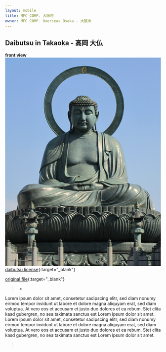 ```yaml
---
layout: mobile
title: MFC COMP. 大阪市
owner: MFC COMP. Overseas Osaka - 大阪市
---
```


## Daibutsu in Takaoka - 高岡  大仏


**front view**
![Daibutsu in Nara front view](assets/images/daibutsu3.png)
[daibutsu license](https://creativecommons.org/licenses/by-sa/3.0/deed.ja){:target="_blank"}

[original file](https://commons.wikimedia.org/wiki/File:Takaoka_Daibutsu_2011-07-15_01.jpg?uselang=ja){:target="_blank"}

   >*

Lorem ipsum dolor sit amet, consetetur sadipscing elitr, sed diam nonumy eirmod tempor invidunt ut labore et dolore magna aliquyam erat, sed diam voluptua. At vero eos et accusam et justo duo dolores et ea rebum. Stet clita kasd gubergren, no sea takimata sanctus est Lorem ipsum dolor sit amet. Lorem ipsum dolor sit amet, consetetur sadipscing elitr, sed diam nonumy eirmod tempor invidunt ut labore et dolore magna aliquyam erat, sed diam voluptua. At vero eos et accusam et justo duo dolores et ea rebum. Stet clita kasd gubergren, no sea takimata sanctus est Lorem ipsum dolor sit amet.

   >&nbsp;
